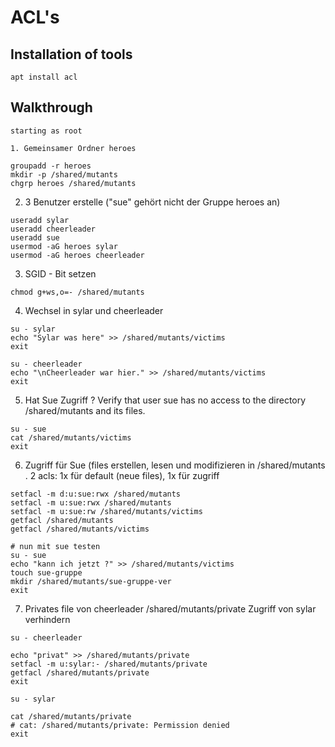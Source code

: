# ACL's 

## Installation of tools 

```
apt install acl 
```

## Walkthrough 

```
starting as root
```


```
1. Gemeinsamer Ordner heroes
````

```
groupadd -r heroes
mkdir -p /shared/mutants
chgrp heroes /shared/mutants
```

2. 3 Benutzer erstelle ("sue" gehört nicht der Gruppe heroes an)
```
useradd sylar
useradd cheerleader
useradd sue
usermod -aG heroes sylar
usermod -aG heroes cheerleader
```

3. SGID - Bit setzen 
```
chmod g+ws,o=- /shared/mutants
```

4. Wechsel in sylar und cheerleader
```
su - sylar
echo "Sylar was here" >> /shared/mutants/victims
exit
```

``` 
su - cheerleader
echo "\nCheerleader war hier." >> /shared/mutants/victims
exit
```

5. Hat Sue Zugriff ? Verify that user sue has no access to the directory /shared/mutants and its files.
```
su - sue
cat /shared/mutants/victims
exit
```

6. Zugriff für Sue (files erstellen, lesen und modifizieren in /shared/mutants .
2 acls: 1x für default (neue files), 1x für zugriff 

```
setfacl -m d:u:sue:rwx /shared/mutants
setfacl -m u:sue:rwx /shared/mutants
setfacl -m u:sue:rw /shared/mutants/victims
getfacl /shared/mutants 
getfacl /shared/mutants/victims
```

```
# nun mit sue testen
su - sue
echo "kann ich jetzt ?" >> /shared/mutants/victims 
touch sue-gruppe
mkdir /shared/mutants/sue-gruppe-ver
exit 
```

7. Privates file von cheerleader /shared/mutants/private
   Zugriff von sylar verhindern

```
su - cheerleader

echo "privat" >> /shared/mutants/private
setfacl -m u:sylar:- /shared/mutants/private
getfacl /shared/mutants/private
exit

su - sylar

cat /shared/mutants/private
# cat: /shared/mutants/private: Permission denied
exit
```
